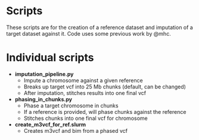 # Scripts
These scripts are for the creation of a reference dataset and imputation of a target dataset against it. Code uses some previous work by @mhc.

# Individual scripts
- **imputation_pipeline.py**
  - Impute a chromosome against a given reference
  - Breaks up target vcf into 25 Mb chunks (default, can be changed)
  - After imputation, stitches results into one final vcf
- **phasing_in_chunks.py**
  - Phase a target chromosome in chunks
  - If a reference is provided, will phase chunks against the reference
  - Stitches chunks into one final vcf for chromosome
- **create_m3vcf_for_ref.slurm**
  - Creates m3vcf and bim from a phased vcf
